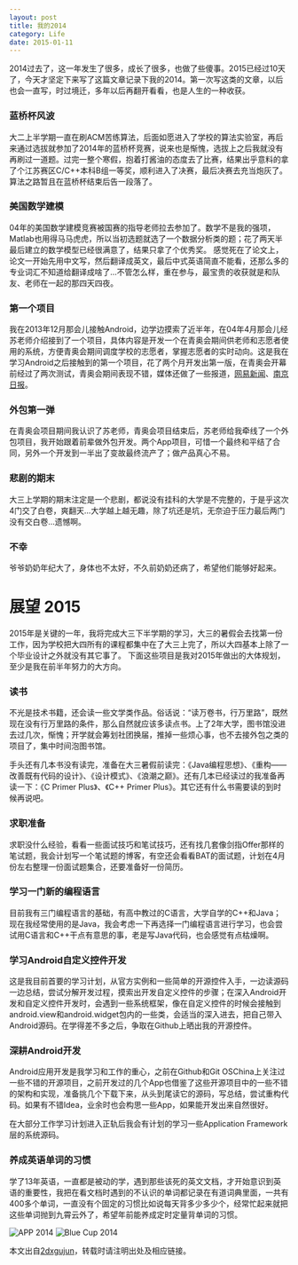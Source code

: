 ```yaml
---
layout: post
title: 我的2014
category: Life
date: 2015-01-11
---
```


2014过去了，这一年发生了很多，成长了很多，也做了些傻事。2015已经过10天了，今天才坚定下来写了这篇文章记录下我的2014。第一次写这类的文章，以后也会一直写，时过境迁，多年以后再翻开看看，也是人生的一种收获。

<!-- more -->

### 蓝桥杯风波

大二上半学期一直在刷ACM苦练算法，后面如愿进入了学校的算法实验室，再后来通过选拔就参加了2014年的蓝桥杯竞赛，说来也是惭愧，选拔上之后我就没有再刷过一道题。过完一整个寒假，抱着打酱油的态度去了比赛，结果出乎意料的拿了个江苏赛区C/C++本科B组一等奖，顺利进入了决赛，最后决赛去充当炮灰了。算法之路暂且在蓝桥杯结束后告一段落了。

### 美国数学建模

04年的美国数学建模竞赛被国赛的指导老师拉去参加了。数学不是我的强项，Matlab也用得马马虎虎，所以当初选题就选了一个数据分析类的题；花了两天半最后建立的数学模型已经很满意了，结果只拿了个优秀奖。
感觉死在了论文上，论文一开始先用中文写，然后翻译成英文，最后中式英语简直不能看，还那么多的专业词汇不知道给翻译成啥了...不管怎么样，重在参与，最宝贵的收获就是和队友、老师在一起的那四天四夜。

### 第一个项目

我在2013年12月那会儿接触Android，边学边摸索了近半年，在04年4月那会儿经苏老师介绍接到了一个项目，具体内容是开发一个在青奥会期间供老师和志愿者使用的系统，方便青奥会期间调度学校的志愿者，掌握志愿者的实时动向。这是我在学习Android之后接触到的第一个项目，花了两个月开发出第一版，在青奥会开幕前经过了两次测试，青奥会期间表现不错，媒体还做了一些报道，[网易新闻](http://news.163.com/14/0820/03/A42GCVSN00014Q4P.html)、[南京日报](http://njrb.njdaily.cn/njrb/html/2014-08/20/content_125057.htm)。

### 外包第一弹

在青奥会项目期间我认识了苏老师，青奥会项目结束后，苏老师给我牵线了一个外包项目，我开始跟着前辈做外包开发。两个App项目，可惜一个最终和平结了合同，另外一个开发到一半出了变故最终流产了；做产品真心不易。

### 悲剧的期末

大三上学期的期末注定是一个悲剧，都说没有挂科的大学是不完整的，于是乎这次4门交了白卷，爽翻天...大学越上越无趣，除了坑还是坑，无奈迫于压力最后两门没有交白卷...遗憾啊。

### 不幸

爷爷奶奶年纪大了，身体也不太好，不久前奶奶还病了，希望他们能够好起来。


# 展望 2015

2015年是关键的一年，我将完成大三下半学期的学习，大三的暑假会去找第一份工作，因为学校把大四所有的课程都集中在了大三上完了，所以大四基本上除了一个毕业设计之外就没有其它事了。
下面这些项目是我对2015年做出的大体规划，至少是我在前半年努力的大方向。

### 读书

不光是技术书籍，还会读一些文学类作品。俗话说：“读万卷书，行万里路”，既然现在没有行万里路的条件，那么自然就应该多读点书。上了2年大学，图书馆没进去过几次，惭愧；开学就会筹划社团换届，推掉一些烦心事，也不去接外包之类的项目了，集中时间泡图书馆。

手头还有几本书没有读完，准备在大三暑假前读完：《Java编程思想》、《重构——改善既有代码的设计》、《设计模式》、《浪潮之巅》。还有几本已经读过的我准备再读一下：《C Primer Plus》、《C++ Primer Plus》。其它还有什么书需要读的到时候再说吧。

### 求职准备

求职没什么经验，看看一些面试技巧和笔试技巧，还有找几套像剑指Offer那样的笔试题，我会计划写一个笔试题的博客，有空还会看看BAT的面试题，计划在4月份左右整理一份面试题集合，还要准备好一份简历。

### 学习一门新的编程语言

目前我有三门编程语言的基础，有高中教过的C语言，大学自学的C++和Java；现在我经常使用的是Java，我会考虑一下再选择一门编程语言进行学习，也会尝试用C语言和C++干点有意思的事，老是写Java代码，也会感觉有点枯燥啊。

### 学习Android自定义控件开发

这是我目前首要的学习计划，从官方实例和一些简单的开源控件入手，一边读源码一边总结，尝试分解开发过程，摸索出开发自定义控件的步骤；在深入Android开发和自定义控件开发时，会遇到一些系统框架，像在自定义控件的时候会接触到android.view和android.widget包内的一些类，会适当的深入进去，把自己带入Android源码。在学得差不多之后，争取在Github上晒出我的开源控件。

### 深耕Android开发

Android应用开发是我学习和工作的重心，之前在Github和Git OSChina上关注过一些不错的开源项目，之前开发过的几个App也借鉴了这些开源项目中的一些不错的架构和实现，准备挑几个下载下来，从头到尾读它的源码，写总结，尝试重构代码。如果有不错Idea，业余时也会构思一些App，如果能开发出来自然很好。

在大部分工作学习计划进入正轨后我会有计划的学习一些Application Framework层的系统源码。

### 养成英语单词的习惯

学了13年英语，一直都是被动的学，遇到那些该死的英文文档，才开始意识到英语的重要性，我把在看文档时遇到的不认识的单词都记录在有道词典里面，一共有400多个单词，一直没有个固定的习惯比如说每天背多少多少个，经常忙起来就把这些单词抛到九霄云外了，希望年前能养成定时定量背单词的习惯。


![APP 2014](http://ww2.sinaimg.cn/large/bce2dea9jw1esvv7ae06mj20dw0krgo7.jpg)
![Blue Cup 2014](http://ww3.sinaimg.cn/large/bce2dea9jw1esvv76u2w2j20dw0ab3zx.jpg)

本文出自[2dxgujun](/)，转载时请注明出处及相应链接。